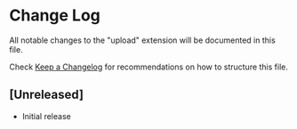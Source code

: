 # Change Log

All notable changes to the "upload" extension will be documented in this file.

Check [Keep a Changelog](http://keepachangelog.com/) for recommendations on how to structure this file.

## [Unreleased]

- Initial release